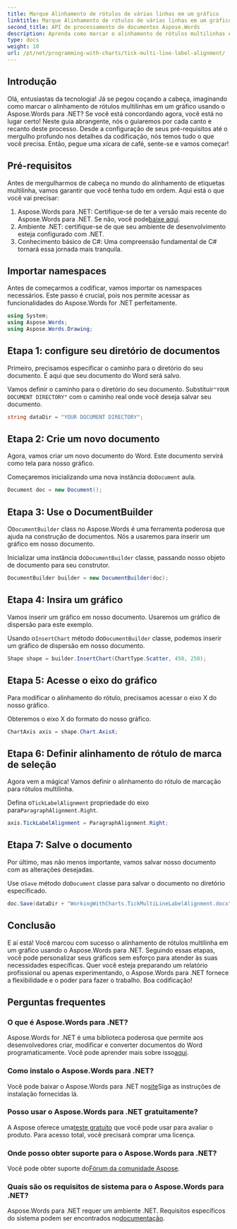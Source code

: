 ```yaml
---
title: Marque Alinhamento de rótulos de várias linhas em um gráfico
linktitle: Marque Alinhamento de rótulos de várias linhas em um gráfico
second_title: API de processamento de documentos Aspose.Words
description: Aprenda como marcar o alinhamento de rótulos multilinhas em um gráfico usando o Aspose.Words para .NET com nosso guia detalhado passo a passo. Perfeito para desenvolvedores de todos os níveis.
type: docs
weight: 10
url: /pt/net/programming-with-charts/tick-multi-line-label-alignment/
---
```

## Introdução

Olá, entusiastas da tecnologia! Já se pegou coçando a cabeça, imaginando como marcar o alinhamento de rótulos multilinhas em um gráfico usando o Aspose.Words para .NET? Se você está concordando agora, você está no lugar certo! Neste guia abrangente, nós o guiaremos por cada canto e recanto deste processo. Desde a configuração de seus pré-requisitos até o mergulho profundo nos detalhes da codificação, nós temos tudo o que você precisa. Então, pegue uma xícara de café, sente-se e vamos começar!

## Pré-requisitos

Antes de mergulharmos de cabeça no mundo do alinhamento de etiquetas multilinha, vamos garantir que você tenha tudo em ordem. Aqui está o que você vai precisar:

1.  Aspose.Words para .NET: Certifique-se de ter a versão mais recente do Aspose.Words para .NET. Se não, você pode[baixe aqui](https://releases.aspose.com/words/net/).
2. Ambiente .NET: certifique-se de que seu ambiente de desenvolvimento esteja configurado com .NET.
3. Conhecimento básico de C#: Uma compreensão fundamental de C# tornará essa jornada mais tranquila.

## Importar namespaces

Antes de começarmos a codificar, vamos importar os namespaces necessários. Este passo é crucial, pois nos permite acessar as funcionalidades do Aspose.Words for .NET perfeitamente.

```csharp
using System;
using Aspose.Words;
using Aspose.Words.Drawing;
```

## Etapa 1: configure seu diretório de documentos

Primeiro, precisamos especificar o caminho para o diretório do seu documento. É aqui que seu documento do Word será salvo.


 Vamos definir o caminho para o diretório do seu documento. Substituir`"YOUR DOCUMENT DIRECTORY"` com o caminho real onde você deseja salvar seu documento.

```csharp
string dataDir = "YOUR DOCUMENT DIRECTORY";
```

## Etapa 2: Crie um novo documento

Agora, vamos criar um novo documento do Word. Este documento servirá como tela para nosso gráfico.

 Começaremos inicializando uma nova instância do`Document` aula.

```csharp
Document doc = new Document();
```

## Etapa 3: Use o DocumentBuilder

 O`DocumentBuilder` class no Aspose.Words é uma ferramenta poderosa que ajuda na construção de documentos. Nós a usaremos para inserir um gráfico em nosso documento.

 Inicializar uma instância do`DocumentBuilder` classe, passando nosso objeto de documento para seu construtor.

```csharp
DocumentBuilder builder = new DocumentBuilder(doc);
```

## Etapa 4: Insira um gráfico

Vamos inserir um gráfico em nosso documento. Usaremos um gráfico de dispersão para este exemplo.

 Usando o`InsertChart` método do`DocumentBuilder` classe, podemos inserir um gráfico de dispersão em nosso documento.

```csharp
Shape shape = builder.InsertChart(ChartType.Scatter, 450, 250);
```

## Etapa 5: Acesse o eixo do gráfico

Para modificar o alinhamento do rótulo, precisamos acessar o eixo X do nosso gráfico.

Obteremos o eixo X do formato do nosso gráfico.

```csharp
ChartAxis axis = shape.Chart.AxisX;
```

## Etapa 6: Definir alinhamento de rótulo de marca de seleção

Agora vem a mágica! Vamos definir o alinhamento do rótulo de marcação para rótulos multilinha.

 Defina o`TickLabelAlignment` propriedade do eixo para`ParagraphAlignment.Right`.

```csharp
axis.TickLabelAlignment = ParagraphAlignment.Right;
```

## Etapa 7: Salve o documento

Por último, mas não menos importante, vamos salvar nosso documento com as alterações desejadas.

 Use o`Save` método do`Document` classe para salvar o documento no diretório especificado.

```csharp
doc.Save(dataDir + "WorkingWithCharts.TickMultiLineLabelAlignment.docx");
```

## Conclusão

E aí está! Você marcou com sucesso o alinhamento de rótulos multilinha em um gráfico usando o Aspose.Words para .NET. Seguindo essas etapas, você pode personalizar seus gráficos sem esforço para atender às suas necessidades específicas. Quer você esteja preparando um relatório profissional ou apenas experimentando, o Aspose.Words para .NET fornece a flexibilidade e o poder para fazer o trabalho. Boa codificação!

## Perguntas frequentes

### O que é Aspose.Words para .NET?

 Aspose.Words for .NET é uma biblioteca poderosa que permite aos desenvolvedores criar, modificar e converter documentos do Word programaticamente. Você pode aprender mais sobre isso[aqui](https://reference.aspose.com/words/net/).

### Como instalo o Aspose.Words para .NET?

 Você pode baixar o Aspose.Words para .NET no[site](https://releases.aspose.com/words/net/)Siga as instruções de instalação fornecidas lá.

### Posso usar o Aspose.Words para .NET gratuitamente?

 A Aspose oferece uma[teste gratuito](https://releases.aspose.com/) que você pode usar para avaliar o produto. Para acesso total, você precisará comprar uma licença.

### Onde posso obter suporte para o Aspose.Words para .NET?

 Você pode obter suporte do[Fórum da comunidade Aspose](https://forum.aspose.com/c/words/8).

### Quais são os requisitos de sistema para o Aspose.Words para .NET?

 Aspose.Words para .NET requer um ambiente .NET. Requisitos específicos do sistema podem ser encontrados no[documentação](https://reference.aspose.com/words/net/).